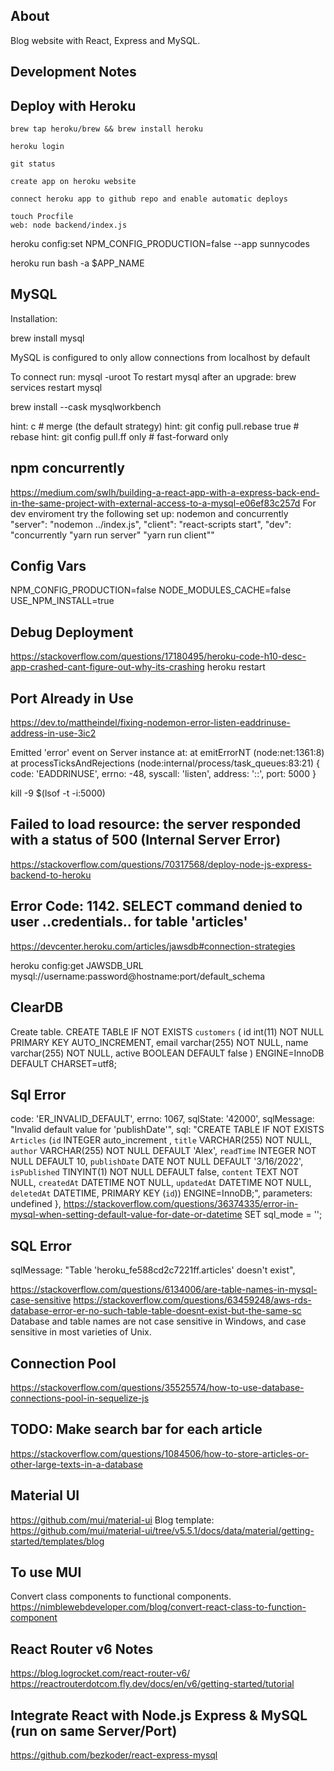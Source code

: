 ## About

Blog website with React, Express and MySQL.

## Development Notes

## Deploy with Heroku

```
brew tap heroku/brew && brew install heroku

heroku login

git status

create app on heroku website

connect heroku app to github repo and enable automatic deploys

touch Procfile
web: node backend/index.js

```

heroku config:set NPM_CONFIG_PRODUCTION=false --app sunnycodes

heroku run bash -a $APP_NAME

## MySQL

Installation:

brew install mysql

MySQL is configured to only allow connections from localhost by default

To connect run: mysql -uroot To restart mysql after an upgrade: brew services restart mysql

brew install --cask mysqlworkbench

hint: c # merge (the default strategy)
hint: git config pull.rebase true # rebase
hint: git config pull.ff only # fast-forward only

## npm concurrently

https://medium.com/swlh/building-a-react-app-with-a-express-back-end-in-the-same-project-with-external-access-to-a-mysql-e06ef83c257d
For dev enviroment try the following set up:
nodemon and concurrently
"server": "nodemon ../index.js",
"client": "react-scripts start",
"dev": "concurrently \"yarn run server\" \"yarn run client\""

## Config Vars

NPM_CONFIG_PRODUCTION=false
NODE_MODULES_CACHE=false
USE_NPM_INSTALL=true

## Debug Deployment

https://stackoverflow.com/questions/17180495/heroku-code-h10-desc-app-crashed-cant-figure-out-why-its-crashing
heroku restart

## Port Already in Use

https://dev.to/mattheindel/fixing-nodemon-error-listen-eaddrinuse-address-in-use-3ic2

Emitted 'error' event on Server instance at:
at emitErrorNT (node:net:1361:8)
at processTicksAndRejections (node:internal/process/task_queues:83:21) {
code: 'EADDRINUSE',
errno: -48,
syscall: 'listen',
address: '::',
port: 5000
}

kill -9 $(lsof -t -i:5000)

## Failed to load resource: the server responded with a status of 500 (Internal Server Error)

https://stackoverflow.com/questions/70317568/deploy-node-js-express-backend-to-heroku

## Error Code: 1142. SELECT command denied to user ..credentials.. for table 'articles'

https://devcenter.heroku.com/articles/jawsdb#connection-strategies

heroku config:get JAWSDB_URL
mysql://username:password@hostname:port/default_schema

## ClearDB

Create table.
CREATE TABLE IF NOT EXISTS `customers` (
id int(11) NOT NULL PRIMARY KEY AUTO_INCREMENT,
email varchar(255) NOT NULL,
name varchar(255) NOT NULL,
active BOOLEAN DEFAULT false
) ENGINE=InnoDB DEFAULT CHARSET=utf8;

## Sql Error

code: 'ER_INVALID_DEFAULT',
errno: 1067,
sqlState: '42000',
sqlMessage: "Invalid default value for 'publishDate'",
sql: "CREATE TABLE IF NOT EXISTS `Articles` (`id` INTEGER auto_increment , `title` VARCHAR(255) NOT NULL, `author` VARCHAR(255) NOT NULL DEFAULT 'Alex', `readTime` INTEGER NOT NULL DEFAULT 10, `publishDate` DATE NOT NULL DEFAULT '3/16/2022', `isPublished` TINYINT(1) NOT NULL DEFAULT false, `content` TEXT NOT NULL, `createdAt` DATETIME NOT NULL, `updatedAt` DATETIME NOT NULL, `deletedAt` DATETIME, PRIMARY KEY (`id`)) ENGINE=InnoDB;",
parameters: undefined
},
https://stackoverflow.com/questions/36374335/error-in-mysql-when-setting-default-value-for-date-or-datetime
SET sql_mode = '';

## SQL Error

sqlMessage: "Table 'heroku_fe588cd2c7221ff.articles' doesn't exist",

https://stackoverflow.com/questions/6134006/are-table-names-in-mysql-case-sensitive
https://stackoverflow.com/questions/63459248/aws-rds-database-error-er-no-such-table-table-doesnt-exist-but-the-same-sc
Database and table names are not case sensitive in Windows, and case sensitive in most varieties of Unix.

## Connection Pool

https://stackoverflow.com/questions/35525574/how-to-use-database-connections-pool-in-sequelize-js

## TODO: Make search bar for each article

https://stackoverflow.com/questions/1084506/how-to-store-articles-or-other-large-texts-in-a-database

## Material UI

https://github.com/mui/material-ui
Blog template:
https://github.com/mui/material-ui/tree/v5.5.1/docs/data/material/getting-started/templates/blog

## To use MUI

Convert class components to functional components.
https://nimblewebdeveloper.com/blog/convert-react-class-to-function-component

## React Router v6 Notes

https://blog.logrocket.com/react-router-v6/
https://reactrouterdotcom.fly.dev/docs/en/v6/getting-started/tutorial

## Integrate React with Node.js Express & MySQL (run on same Server/Port)

https://github.com/bezkoder/react-express-mysql
